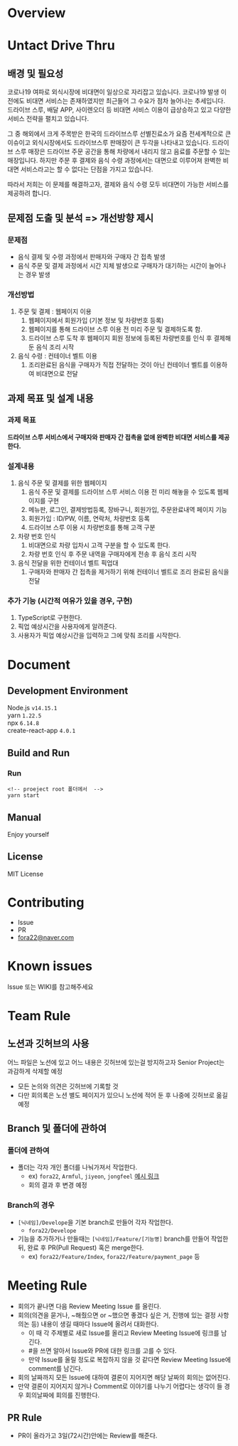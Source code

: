 # Overview
# Untact Drive Thru
## 배경 및 필요성
코로나19 여파로 외식시장에 비대면이 일상으로 자리잡고 있습니다. 코로나19 발생 이전에도 비대면 서비스는 존재하였지만 최근들어 그 수요가 점차 늘어나는 추세입니다. 드라이브 스루, 배달 APP, 사이렌오더 등 비대면 서비스 이용이 급상승하고 있고 다양한 서비스 전략을 펼치고 있습니다. 

그 중 해외에서 크게 주목받은 한국의 드라이브스루 선별진료소가 요즘 전세계적으로 큰 이슈이고 외식시장에서도 드라이브스루 판매장이 큰 두각을 나타내고 있습니다. 드라이브 스루 매장은 드라이브 주문 공간을 통해 차량에서 내리지 않고 음료를 주문할 수 있는 매장입니다. 하지만 주문 후 결제와 음식 수령 과정에서는 대면으로 이루어져 완벽한 비대면 서비스라고는 할 수 없다는 단점을 가지고 있습니다. 

따라서 저희는 이 문제를 해결하고자, 결제와 음식 수령 모두 비대면이 가능한 서비스를 제공하려 합니다. 

## 문제점 도출 및 분석 => 개선방향 제시
### 문제점
- 음식 결제 및 수령 과정에서 판매자와 구매자 간 접촉 발생
- 음식 주문 및 결제 과정에서 시간 지체 발생으로 구매자가 대기하는 시간이 늘어나는 경우 발생
### 개선방법
1. 주문 및 결제 : 웹페이지 이용
   1. 웹페이지에서 회원가입 (기본 정보 및 차량번호 등록)
   2. 웹페이지를 통해 드라이브 스루 이용 전 미리 주문 및 결제하도록 함.
   3. 드라이브 스루 도착 후 웹페이지 회원 정보에 등록된 차량번호를 인식 후 결제해둔 음식 조리 시작
2. 음식 수령 : 컨테이너 벨트 이용
   1. 조리완료된 음식을 구매자가 직접 전달하는 것이 아닌 컨테이너 벨트를 이용하여 비대면으로 전달
## 과제 목표 및 설계 내용
### 과제 목표
**드라이브 스루 서비스에서 구매자와 판매자 간 접촉을 없애 완벽한 비대면 서비스를 제공한다.**
### 설계내용
1. 음식 주문 및 결제를 위한 웹페이지
    1. 음식 주문 및 결제를 드라이브 스루 서비스 이용 전 미리 해놓을 수 있도록 웹페이지를 구현
    2. 메뉴판, 로그인, 결제방법등록, 장바구니, 회원가입, 주문완료내역 페이지 기능
    3. 회원가입 : ID/PW, 이름, 연락처, 차량번호 등록
    4. 드라이브 스루 이용 시 차량번호를 통해 고객 구분
2. 차량 번호 인식
    1. 비대면으로 차량 입차시 고객 구분을 할 수 있도록 한다.
    2. 차량 번호 인식 후 주문 내역을 구매자에게 전송 후 음식 조리 시작
3. 음식 전달을 위한 컨테이너 벨트 픽업대
   1. 구매자와 판매자 간 접촉을 제거하기 위해 컨테이너 벨트로 조리 완료된 음식을 전달
### 추가 기능 (시간적 여유가 있을 경우, 구현)
1. TypeScript로 구현한다.
2. 픽업 예상시간을 사용자에게 알려준다.
3. 사용자가 픽업 예상시간을 입력하고 그에 맞춰 조리를 시작한다.


# Document
## Development Environment

Node.js `v14.15.1`<br>
yarn `1.22.5`<br>
npx `6.14.8`<br>
create-react-app `4.0.1`


## Build and Run
### Run 
``` 
<!-- proeject root 폴더에서  -->
yarn start
```

## Manual
Enjoy yourself

## License
MIT License


# Contributing
- Issue 
- PR
- fora22@naver.com
  

# Known issues
Issue 또는 WIKI를 참고해주세요
# Team Rule
## 노션과 깃허브의 사용
어느 파일은 노션에 있고 어느 내용은 깃허브에 있는걸 방지하고자 Senior Project는 과감하게 삭제할 예정
- 모든 논의와 의견은 깃허브에 기록할 것
- 다만 회의록은 노션 별도 페이지가 있으니 노션에 적어 둔 후 나중에 깃허브로 옮길 예정

## Branch 및 폴더에 관하여
### 폴더에 관하여
- 폴더는 각자 개인 폴더를 나눠가져서 작업한다.
  - ex) `fora22`, `Armful`, `jiyeon`, `jongfeel` [예시 링크](https://github.com/JEoN-Ha/Senior-Project)
  - 회의 결과 후 변경 예정
### Branch의 경우
- `[닉네임]/Develope`을 기본 branch로 만들어 각자 작업한다.
  - `fora22/Develope`
- 기능을 추가하거나 만들때는 `[닉네임]/Feature/[기능명]` branch를 만들어 작업한 뒤, 완료 후 PR(Pull Request) 혹은 merge한다.
  - ex) `fora22/Feature/Index`, `fora22/Feature/payment_page` 등

# Meeting Rule
- 회의가 끝나면 다음 Review Meeting Issue 를 올린다.
- 회의(의견을 묻거나, ~해줬으면 or ~했으면 좋겠다 싶은 거, 진행에 있는 결정 사항 의논 등) 내용이 생길 때마다 Issue에 올려서 대화한다.
  - 이 때 각 주제별로 새로 Issue를 올리고 Review Meeting Issue에 링크를 남긴다.
  - #을 쓰면 알아서 Issue와 PR에 대한 링크를 고를 수 있다.
  - 만약 Issue를 올릴 정도로 복잡하지 않을 것 같다면 Review Meeting Issue에 comment를 남긴다.
- 회의 날짜까지 모든 Issue에 대하여 결론이 지어지면 해당 날짜의 회의는 없어진다.
- 만약 결론이 지어지지 않거나 Comment로 이야기를 나누기 어렵다는 생각이 들 경우 회의날짜에 회의를 진행한다.

## PR Rule
- PR이 올라가고 3일(72시간)안에는 Review를 해준다.

